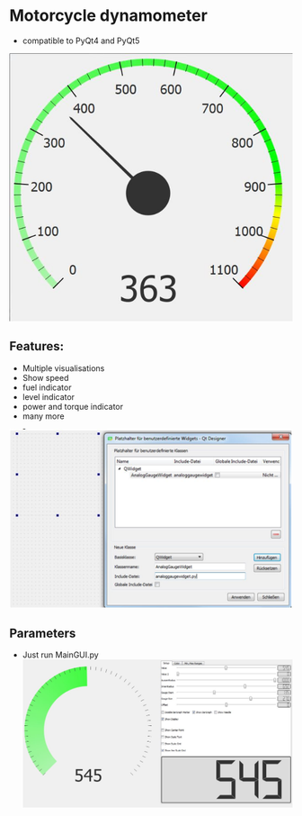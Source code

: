 # Motorcycle dynamometer

- compatible to PyQt4 and PyQt5

![AnalogGaugeWidgetDemo Image](img/AnalogGaugeWidgetDemo.JPG?raw=true "AnalogGaugeWidgetDemo")

## Features:
- Multiple visualisations
- Show speed
- fuel indicator
- level indicator
- power and torque indicator
- many more

![AnalogGaugeWidgetDemo Image](img/3._Add_custom_widget.JPG?raw=true "Add custom widget")


## Parameters
- Just run MainGUI.py
![AnalogGaugeWidgetDemo Image](img/Example_without_needle.JPG?raw=true "Add custom widget")
